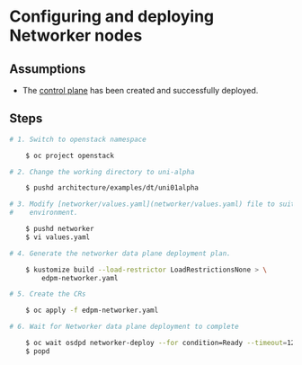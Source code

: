 # Configuring and deploying Networker nodes

## Assumptions

- The [control plane](control-plane.md) has been created and successfully
  deployed.

## Steps

```bash
# 1. Switch to openstack namespace

    $ oc project openstack

# 2. Change the working directory to uni-alpha

    $ pushd architecture/examples/dt/uni01alpha

# 3. Modify [networker/values.yaml](networker/values.yaml) file to suit your
#    environment.

    $ pushd networker
    $ vi values.yaml

# 4. Generate the networker data plane deployment plan.

    $ kustomize build --load-restrictor LoadRestrictionsNone > \
        edpm-networker.yaml

# 5. Create the CRs

    $ oc apply -f edpm-networker.yaml

# 6. Wait for Networker data plane deployment to complete

    $ oc wait osdpd networker-deploy --for condition=Ready --timeout=1200s
    $ popd
```
